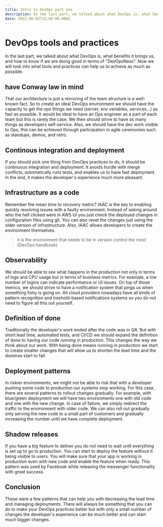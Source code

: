 ```yaml
---
title: Intro to DevOps part one
description: In the last part, we talked about what DevOps is, what benefits it brings us, and how to know if we are doing good in terms of "DevOpsNess". Now we will look into what tools and practices can help us to achieve as much as possible.
date: 2022-06-02T15:00:00.000Z
---
```


# DevOps tools and practices

In the last part, we talked about what DevOps is, what benefits it brings us, and how to know if we are doing good in terms of "DevOpsNess". Now we will look into what tools and practices can help us to achieve as much as possible.

## have Conway law in mind

That our architecture is just a mirroring of the team structure is a well-known fact. So to create an ideal DevOps environment we should have the capacity to get the ops things we need (server, env variables, services...) as fast as possible. It would be ideal to have an Ops engineer as a part of each team but this is rarely the case. We then should strive to have as many things as developers self-service. Also, we should have the dev work visible to Ops, this can be achieved through participation in agile ceremonies such as standups, demos, and retro.

## Continous integration and deployment

If you should pick one thing from DevOps practices to do, it should be continuous integration and deployment. It avoids hurdle with merge conflicts, automatically runs tests, and enables us to have fast deployment. In the end, it makes the developer's experience much more pleasant.

## Infrastructure as a code

Remember the mean time to recovery metric? IAAC is the key to enabling quickly resolving issues with a faulty environment. Instead of asking around who the hell clicked were in AWS UI you just check the deployed changes in configuration files using git. You can also revet the changes just using the older version of infrastructure. Also, IAAC allows developers to create the environment themselves.

> it is the environment that needs to be in version control the most (DevOps handbook)

## Observability

We should be able to see what happens in the production not only in terms of logs and CPU usage but in terms of business metrics. For example, a low number of logins can indicate performance or UI issues. On top of those metrics, we should strive to have a notification system that pings us when something fishy is going on. All cloud providers nowadays have all kinds of pattern recognition and treshold-based notifications systems so you do not need to figure all this out yourself.

## Definition of done

Traditionally the developer's work ended after the code was in QA. But with short lead time, automated tests, and CI/CD we should expand the definition of done to having our code running in production. This changes the way we think about our work. With being done means running in production we start to create smaller changes that will allow us to shorten the lead time and the dominos start to fall.

## Deployment patterns

In riskier environments, we might not be able to risk that with a developer pushing some code to production our systems stop working. For this case, there are several patterns to rollout changes gradually. For example, with blue/green deployment we will have two environments one with old code and one with the new change. In case of failure, we simply redirect the traffic to the environment with older code. We can also roll out gradually only serving the new code to a small part of customers and gradually increasing the number until we have complete deployment.

## Shadow releases

If you have a big feature to deliver you do not need to wait until everything is set up to go to production. You can start to deploy the feature without it being visible to users. You will make sure that your app is working in production even with new code and enable the feature when ready. This pattern was used by Facebook while releasing the messenger functionality with great success.

## Conclusion

These were a few patterns that can help you with decreasing the lead time and managing deployments. There will always be something that you can do to make your DevOps practices better but with only a small number of changes the developer's experience can be much better and can start much bigger changes.

